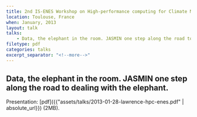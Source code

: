 ```yaml
---
title: 2nd IS-ENES Workshop on High-performance computing for Climate Models
location: Toulouse, France
when: January, 2013
layout: talk
talks:
    - Data, the elephant in the room. JASMIN one step along the road to dealing with the elephant.
filetype: pdf
categories: talks
excerpt_separator: "<!--more-->"
---
```


Data, the elephant in the room. JASMIN one step along the road to dealing with the elephant.
--------------------------------------------------------------------------------------------

Presentation: [pdf]({{"assets/talks/2013-01-28-lawrence-hpc-enes.pdf" | absolute_url}}) (2MB).
